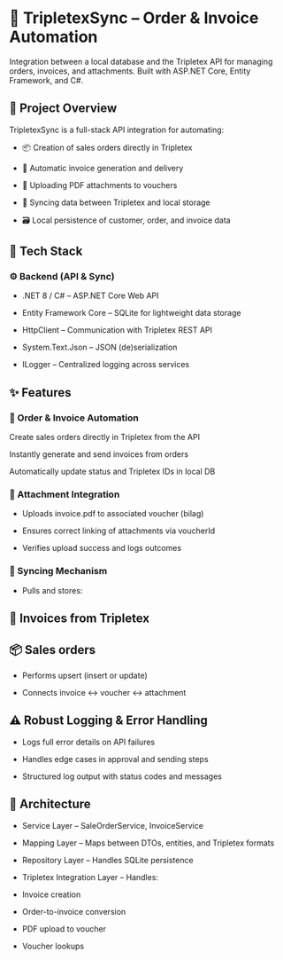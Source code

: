 # 💼 TripletexSync – Order & Invoice Automation
Integration between a local database and the Tripletex API for managing orders, invoices, and attachments.
Built with ASP.NET Core, Entity Framework, and C#.

## 📌 Project Overview
TripletexSync is a full-stack API integration for automating:

- 📦 Creation of sales orders directly in Tripletex

- 🧾 Automatic invoice generation and delivery

- 📎 Uploading PDF attachments to vouchers

- 🔁 Syncing data between Tripletex and local storage

- 🗃️ Local persistence of customer, order, and invoice data

## 🚀 Tech Stack
### ⚙️ Backend (API & Sync)
- .NET 8 / C# – ASP.NET Core Web API

- Entity Framework Core – SQLite for lightweight data storage

- HttpClient – Communication with Tripletex REST API

- System.Text.Json – JSON (de)serialization

- ILogger – Centralized logging across services

## ✨ Features
### 🧾 Order & Invoice Automation
Create sales orders directly in Tripletex from the API

Instantly generate and send invoices from orders

Automatically update status and Tripletex IDs in local DB

### 📎 Attachment Integration
- Uploads invoice.pdf to associated voucher (bilag)

- Ensures correct linking of attachments via voucherId

- Verifies upload success and logs outcomes

### 🔄 Syncing Mechanism
- Pulls and stores:

## 🧾 Invoices from Tripletex

## 📦 Sales orders

- Performs upsert (insert or update)

- Connects invoice ↔ voucher ↔ attachment

## ⚠️ Robust Logging & Error Handling
- Logs full error details on API failures

- Handles edge cases in approval and sending steps

- Structured log output with status codes and messages

## 🧱 Architecture
- Service Layer – SaleOrderService, InvoiceService

- Mapping Layer – Maps between DTOs, entities, and Tripletex formats

- Repository Layer – Handles SQLite persistence

- Tripletex Integration Layer – Handles:

- Invoice creation

- Order-to-invoice conversion

- PDF upload to voucher

- Voucher lookups
